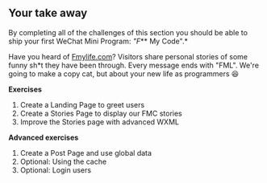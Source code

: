 ## Your take away

By completing all of the challenges of this section you should be able to ship your first WeChat Mini Program: *"F*** My Code".*

Have you heard of [Fmylife.com](https://fmylife.com/)? Visitors share personal stories of some funny sh*t they have been through. Every message ends with "FML". We're going to make a copy cat, but about your new life as programmers 😆

**Exercises**

1. Create a Landing Page to greet users
2. Create a Stories Page to display our FMC stories
3. Improve the Stories page with advanced WXML

**Advanced exercises**

1. Create a Post Page and use global data
2. Optional: Using the cache
3. Optional: Login users
